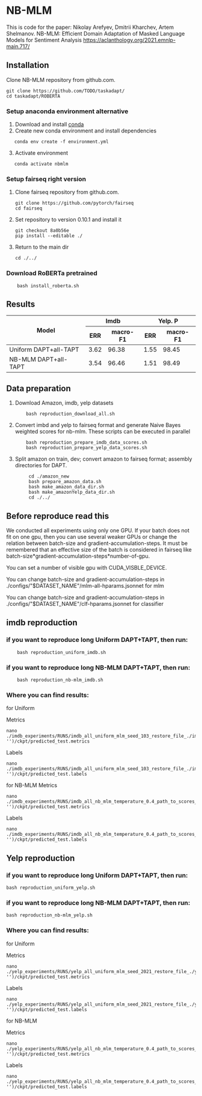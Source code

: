 # NB-MLM

This is code for the paper:
Nikolay Arefyev, Dmitrii Kharchev, Artem Shelmanov. NB-MLM: Efficient Domain Adaptation of Masked Language Models for Sentiment Analysis
https://aclanthology.org/2021.emnlp-main.717/

## Installation
Clone NB-MLM repository from github.com.
```shell script
git clone https://github.com/TODO/taskadapt/
cd taskadapt/ROBERTA
```

### Setup anaconda environment alternative
1. Download and install [conda](https://conda.io/docs/user-guide/install/download.html)
2. Create new conda environment and install dependencies
```shell script
   conda env create -f environment.yml
```
3. Activate environment
```shell script
   conda activate nbmlm
```

### Setup fairseq right version
1. Clone fairseq repository from github.com.
    ```shell script
    git clone https://github.com/pytorch/fairseq
    cd fairseq
    ```
2. Set repository to version 0.10.1 and install it
    ```shell script
    git checkout 8a0b56e    
    pip install --editable ./
    ```
3. Return to the main dir
     ```shell script
    cd ./../
     ```

### Download RoBERTa pretrained
```shell script
    bash install_roberta.sh
```



## Results

<table>
    <thead>
        <tr>
            <th rowspan=2><b>Model</b></th>
            <th colspan=2><b>Imdb</b></th>
            <th colspan=2><b>Yelp. P</b></th>
        </tr>
        <tr>
            <th>ERR</th>
            <th>macro-F1</th>
            <th>ERR</th>
            <th>macro-F1</th>
        </tr>
    </thead>
    <tbody>
        <tr>
            <td>Uniform DAPT+all-TAPT</td>
            <td>3.62</td>
            <td>96.38</td>
            <td>1.55</td>
            <td>98.45</td>
        </tr>
        <tr>
            <td>NB-MLM DAPT+all-TAPT</td>
            <td>3.54</td>
            <td>96.46</td>
            <td>1.51</td>
            <td>98.49</td>
        </tr>
    </tbody>     
</table>


## Data preparation


1. Download Amazon, imdb, yelp datasets

    ```shell script
        bash reproduction_download_all.sh
    ```

2. Convert imbd and yelp to fairseq format and generate Naive Bayes weighted scores for nb-mlm. These scripts can be executed in parallel

    ```shell script
        bash reproduction_prepare_imdb_data_scores.sh
        bash reproduction_prepare_yelp_data_scores.sh
    ```
3. Split amazon on train, dev; convert amazon to fairseq format; assembly directories for DAPT.
   ```shell script
        cd ./amazon_new
        bash prepare_amazon_data.sh
        bash make_amazon_data_dir.sh
        bash make_amazonYelp_data_dir.sh
        cd ./../
    ```

## Before reproduce read this

We conducted all experiments using only one GPU. If your batch does not fit on one gpu, then you can use several weaker GPUs or change the relation between batch-size and gradient-accumulation-steps.
It must be remembered that an effective size of the batch is considered in fairseq like batch-size\*gradient-accumulation-steps\*number-of-gpu.

You can set a number of visible gpu with CUDA_VISBLE_DEVICE.

You can change batch-size and gradient-accumulation-steps in ./configs/"$DATASET_NAME"/mlm-all-hparams.jsonnet for mlm

You can change batch-size and gradient-accumulation-steps in ./configs/"$DATASET_NAME"/clf-hparams.jsonnet for classifier

## imdb reproduction

### if you want to reproduce long Uniform DAPT+TAPT, then run:

```shell script
    bash reproduction_uniform_imdb.sh
```

### if you want to reproduce long NB-MLM DAPT+TAPT, then run:

```shell script
    bash reproduction_nb-mlm_imdb.sh
```

### Where you can find results:

for Uniform

Metrics
```shell script
nano ./imdb_experiments/RUNS/imdb_all_uniform_mlm_seed_103_restore_file_./imdb_clf_tune_ckpt_('90', '')/ckpt/predicted_test.metrics
```
Labels
```shell script
nano ./imdb_experiments/RUNS/imdb_all_uniform_mlm_seed_103_restore_file_./imdb_clf_tune_ckpt_('90', '')/ckpt/predicted_test.labels
```

for NB-MLM
Metrics
```shell script
nano ./imdb_experiments/RUNS/imdb_all_nb_mlm_temperature_0.4_path_to_scores_m_50_seed_101_restore_file_./imdb_clf_tune_ckpt_('90', '')/ckpt/predicted_test.metrics
```
Labels
```shell script
nano ./imdb_experiments/RUNS/imdb_all_nb_mlm_temperature_0.4_path_to_scores_m_50_seed_101_restore_file_./imdb_clf_tune_ckpt_('90', '')/ckpt/predicted_test.labels
```


## Yelp reproduction

### if you want to reproduce long Uniform DAPT+TAPT, then run:

```shell script
bash reproduction_uniform_yelp.sh
```

### if you want to reproduce long NB-MLM DAPT+TAPT, then run:

```shell script
bash reproduction_nb-mlm_yelp.sh
```


### Where you can find results:

for Uniform

Metrics
```shell script
nano ./yelp_experiments/RUNS/yelp_all_uniform_mlm_seed_2021_restore_file_./yelp_clf_tune_ckpt_('27', '')/ckpt/predicted_test.metrics
```
Labels
```shell script
nano ./yelp_experiments/RUNS/yelp_all_uniform_mlm_seed_2021_restore_file_./yelp_clf_tune_ckpt_('27', '')/ckpt/predicted_test.labels
```

for NB-MLM

Metrics
```shell script
nano ./yelp_experiments/RUNS/yelp_all_nb_mlm_temperature_0.4_path_to_scores_m_50_seed_2020_restore_file_./yelp_clf_tune_ckpt_('27', '')/ckpt/predicted_test.metrics
```
Labels
```shell script
nano ./yelp_experiments/RUNS/yelp_all_nb_mlm_temperature_0.4_path_to_scores_m_50_seed_2020_restore_file_./yelp_clf_tune_ckpt_('27', '')/ckpt/predicted_test.labels
```




